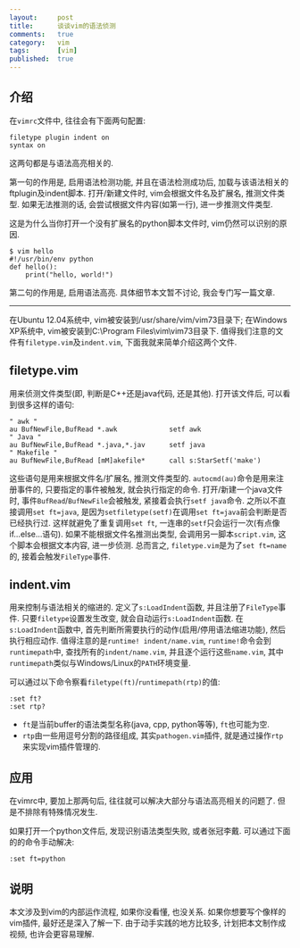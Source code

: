 ```yaml
---
layout:     post
title:      谈谈vim的语法侦测
comments:   true
category:   vim
tags:       [vim]
published:  true
---
```


介绍
---

在`vimrc`文件中, 往往会有下面两句配置:

    filetype plugin indent on
    syntax on

这两句都是与语法高亮相关的.

第一句的作用是, 启用语法检测功能, 并且在语法检测成功后, 加载与该语法相关的ftplugin及indent脚本.
打开/新建文件时, vim会根据文件名及扩展名, 推测文件类型.
如果无法推测的话, 会尝试根据文件内容(如第一行), 进一步推测文件类型.

这是为什么当你打开一个没有扩展名的python脚本文件时, vim仍然可以识别的原因.

    $ vim hello
    #!/usr/bin/env python
    def hello():
        print("hello, world!")
        
第二句的作用是, 启用语法高亮. 具体细节本文暂不讨论, 我会专门写一篇文章.

----

在Ubuntu 12.04系统中, vim被安装到/usr/share/vim/vim73目录下;
在Windows XP系统中, vim被安装到C:\Program Files\vim\vim73目录下.
值得我们注意的文件有`filetype.vim`及`indent.vim`, 下面我就来简单介绍这两个文件.

filetype.vim
-------------

用来侦测文件类型(即, 判断是C++还是java代码, 还是其他).
打开该文件后, 可以看到很多这样的语句:

    " awk "
    au BufNewFile,BufRead *.awk             setf awk
    " Java "
    au BufNewFile,BufRead *.java,*.jav      setf java
    " Makefile "
    au BufNewFile,BufRead [mM]akefile*      call s:StarSetf('make')


这些语句是用来根据文件名/扩展名, 推测文件类型的. 
`autocmd(au)`命令是用来注册事件的, 只要指定的事件被触发, 就会执行指定的命令.
打开/新建一个java文件时, 事件`BufRead`/`BufNewFile`会被触发, 紧接着会执行`setf java`命令.
之所以不直接调用`set ft=java`, 是因为`setfiletype(setf)`在调用`set ft=java`前会判断是否已经执行过.
这样就避免了重复调用`set ft`, 一连串的`setf`只会运行一次(有点像if...else...语句).
如果不能根据文件名推测出类型, 会调用另一脚本`script.vim`, 这个脚本会根据文本内容, 进一步侦测.
总而言之, `filetype.vim`是为了`set ft=name`的, 接着会触发`FileType`事件.

indent.vim
----------

用来控制与语法相关的缩进的. 定义了`s:LoadIndent`函数, 并且注册了`FileType`事件.
只要`filetype`设置发生改变, 就会自动运行`s:LoadIndent`函数.
在`s:LoadIndent`函数中, 首先判断所需要执行的动作(启用/停用语法缩进功能), 然后执行相应动作.
值得注意的是`runtime! indent/name.vim`, `runtime!`命令会到`runtimepath`中, 查找所有的`indent/name.vim`,
并且逐个运行这些`name.vim`, 其中`runtimepath`类似与Windows/Linux的`PATH`环境变量.

可以通过以下命令察看`filetype(ft)`/`runtimepath(rtp)`的值:

    :set ft?
    :set rtp?
    
- `ft`是当前buffer的语法类型名称(java, cpp, python等等), `ft`也可能为空.
- `rtp`由一些用逗号分割的路径组成, 其实`pathogen.vim`插件, 就是通过操作`rtp`来实现vim插件管理的.

应用
----

在vimrc中, 要加上那两句后, 往往就可以解决大部分与语法高亮相关的问题了. 但是不排除有特殊情况发生.

如果打开一个python文件后, 发现识别语法类型失败, 或者张冠李戴. 可以通过下面的的命令手动解决:

    :set ft=python

说明
----
本文涉及到vim的内部运作流程, 如果你没看懂, 也没关系.
如果你想要写个像样的vim插件, 最好还是深入了解一下.
由于动手实践的地方比较多, 计划把本文制作成视频, 也许会更容易理解.

